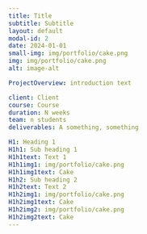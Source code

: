 ```yaml
---
title: Title
subtitle: Subtitle
layout: default
modal-id: 2
date: 2024-01-01
small-img: img/portfolio/cake.png
img: img/portfolio/cake.png
alt: image-alt

ProjectOverview: introduction text

client: Client
course: Course
duration: N weeks
team: n students
deliverables: A something, something

H1: Heading 1
H1h1: Sub heading 1
H1h1text: Text 1
H1h1img1: img/portfolio/cake.png
H1h1img1text: Cake
H1h2: Sub heading 2
H1h2text: Text 2
H1h2img1: img/portfolio/cake.png
H1h2img1text: Cake
H1h2img2: img/portfolio/cake.png
H1h2img2text: Cake
---
```

